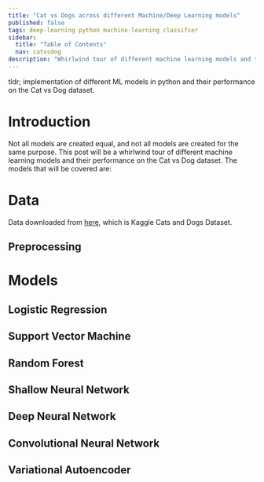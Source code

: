 ```yaml
---
title: "Cat vs Dogs across different Machine/Deep Learning models"
published: false
tags: deep-learning python machine-learning classifier 
sidebar:
  title: "Table of Contents"
  nav: catvsdog
description: "Whirlwind tour of different machine learning models and their performance on the Cat vs Dog dataset."
---
```


tldr; implementation of different ML models in python and their performance on the Cat vs Dog dataset.

# Introduction
Not all models are created equal, and not all models are created for the same purpose. This post will be a whirlwind tour of different machine learning models and their performance on the Cat vs Dog dataset. The models that will be covered are:

<a class="anchor" id="data"></a>

# Data
Data downloaded from [here](https://www.microsoft.com/en-us/download/confirmation.aspx?id=54765), which is Kaggle Cats and Dogs Dataset.

## Preprocessing

<a class="anchor" id="models"></a>

# Models

<a class="anchor" id="logistic-regression"></a>
## Logistic Regression

<a class="anchor" id="svm"></a>
## Support Vector Machine

<a class="anchor" id="random-forest"></a>
## Random Forest

<a class="anchor" id="shallow-neural-network"></a>
## Shallow Neural Network

<a class="anchor" id="deep-neural-network"></a>
## Deep Neural Network

<a class="anchor" id="convolutional-neural-network"></a>
## Convolutional Neural Network

<a class="anchor" id="vae"></a>
## Variational Autoencoder
